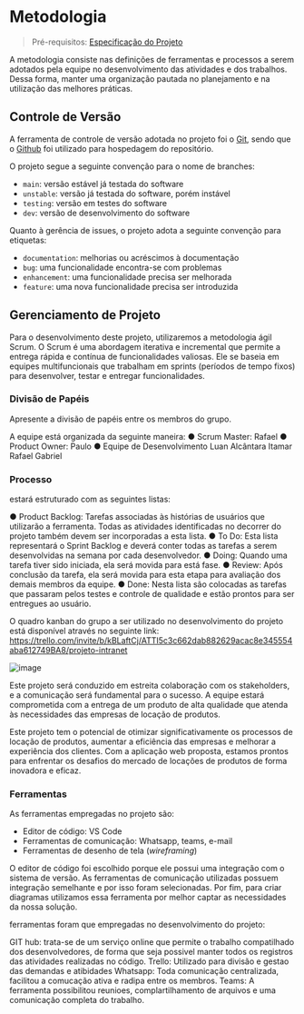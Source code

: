 # Metodologia

> Pré-requisitos: [Especificação do Projeto](especificacao-do-projeto.md)

A metodologia consiste nas definições de ferramentas e processos a serem adotados pela equipe no desenvolvimento das atividades e dos trabalhos. Dessa forma, manter uma organização pautada no planejamento e na utilização das melhores práticas.

## Controle de Versão

A ferramenta de controle de versão adotada no projeto foi o
[Git](https://git-scm.com/), sendo que o [Github](https://github.com)
foi utilizado para hospedagem do repositório.

O projeto segue a seguinte convenção para o nome de branches:

- `main`: versão estável já testada do software
- `unstable`: versão já testada do software, porém instável
- `testing`: versão em testes do software
- `dev`: versão de desenvolvimento do software

Quanto à gerência de issues, o projeto adota a seguinte convenção para
etiquetas:

- `documentation`: melhorias ou acréscimos à documentação
- `bug`: uma funcionalidade encontra-se com problemas
- `enhancement`: uma funcionalidade precisa ser melhorada
- `feature`: uma nova funcionalidade precisa ser introduzida



## Gerenciamento de Projeto

Para o desenvolvimento deste projeto, utilizaremos a metodologia ágil Scrum. O Scrum é uma abordagem iterativa e incremental que permite a entrega rápida e contínua de funcionalidades valiosas. Ele se baseia em equipes multifuncionais que trabalham em sprints (períodos de tempo fixos) para desenvolver, testar e entregar funcionalidades.

### Divisão de Papéis

Apresente a divisão de papéis entre os membros do grupo.

A equipe está organizada da seguinte maneira:
●	Scrum Master: Rafael
●	Product Owner: Paulo
●	Equipe de Desenvolvimento
Luan Alcântara
Itamar
Rafael
Gabriel



### Processo

estará estruturado com as seguintes listas: 

●	Product Backlog: Tarefas associadas às histórias de usuários que utilizarão a ferramenta. Todas as atividades identificadas no decorrer do projeto também devem ser incorporadas a esta lista.
●	To Do: Esta lista representará o Sprint Backlog e deverá conter todas as tarefas a serem desenvolvidas na semana por cada desenvolvedor.
●	Doing: Quando uma tarefa tiver sido iniciada, ela será movida para está fase.
●	Review: Após conclusão da tarefa, ela será movida para esta etapa para avaliação dos demais membros da equipe.
●	Done: Nesta lista são colocadas as tarefas que passaram pelos testes e controle de qualidade e estão prontos para ser entregues ao usuário.

O quadro kanban do grupo a ser utilizado no desenvolvimento do projeto está disponível através no seguinte link: https://trello.com/invite/b/kBLaftCj/ATTI5c3c662dab882629acac8e345554aba612749BA8/projeto-intranet 

![image](https://github.com/ICEI-PUC-Minas-PMV-ADS/pmv-ads-2023-2-e2-proj-int-t3-2023-e2-g2/assets/128554958/62880b64-f8fa-4688-85e3-8275c6ac9695)

Este projeto será conduzido em estreita colaboração com os stakeholders, e a comunicação será fundamental para o sucesso. A equipe estará comprometida com a entrega de um produto de alta qualidade que atenda às necessidades das empresas de locação de produtos.

Este projeto tem o potencial de otimizar significativamente os processos de locação de produtos, aumentar a eficiência das empresas e melhorar a experiência dos clientes. Com a aplicação web proposta, estamos prontos para enfrentar os desafios do mercado de locações de produtos de forma inovadora e eficaz.




### Ferramentas

As ferramentas empregadas no projeto são:

- Editor de código: VS Code
- Ferramentas de comunicação: Whatsapp, teams, e-mail
- Ferramentas de desenho de tela (_wireframing_)

O editor de código foi escolhido porque ele possui uma integração com o
sistema de versão. As ferramentas de comunicação utilizadas possuem
integração semelhante e por isso foram selecionadas. Por fim, para criar
diagramas utilizamos essa ferramenta por melhor captar as
necessidades da nossa solução.

ferramentas foram que empregadas no desenvolvimento do projeto:

GIT hub: trata-se de um serviço online que permite o trabalho compatilhado dos desenvolvedores, de forma que seja possivel manter todos os registros das atividades realizadas no código.
Trello: Utilizado para divisão e gestao das demandas e atibidades
Whatsapp: Toda comunicação centralizada, facilitou a comucação ativa e radipa entre os membros.
Teams: A ferramenta possibilitou reunioes, complartilhamento de arquivos e uma comunicação completa do trabalho.

